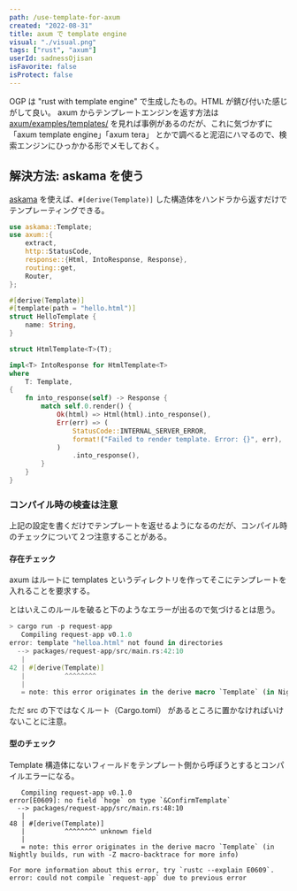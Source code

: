 ```yaml
---
path: /use-template-for-axum
created: "2022-08-31"
title: axum で template engine
visual: "./visual.png"
tags: ["rust", "axum"]
userId: sadnessOjisan
isFavorite: false
isProtect: false
---
```


OGP は "rust with template engine" で生成したもの。HTML が錆び付いた感じがして良い。
axum からテンプレートエンジンを返す方法は[axum/examples/templates/](https://github.com/tokio-rs/axum/tree/main/examples/templates) を見れば事例があるのだが、これに気づかずに「axum template engine」「axum tera」 とかで調べると泥沼にハマるので、検索エンジンにひっかかる形でメモしておく。

## 解決方法: askama を使う

[askama](https://github.com/djc/askama) を使えば、`#[derive(Template)]` した構造体をハンドラから返すだけでテンプレーティングできる。

```rust
use askama::Template;
use axum::{
    extract,
    http::StatusCode,
    response::{Html, IntoResponse, Response},
    routing::get,
    Router,
};

#[derive(Template)]
#[template(path = "hello.html")]
struct HelloTemplate {
    name: String,
}

struct HtmlTemplate<T>(T);

impl<T> IntoResponse for HtmlTemplate<T>
where
    T: Template,
{
    fn into_response(self) -> Response {
        match self.0.render() {
            Ok(html) => Html(html).into_response(),
            Err(err) => (
                StatusCode::INTERNAL_SERVER_ERROR,
                format!("Failed to render template. Error: {}", err),
            )
                .into_response(),
        }
    }
}
```

### コンパイル時の検査は注意

上記の設定を書くだけでテンプレートを返せるようになるのだが、コンパイル時のチェックについて２つ注意することがある。

#### 存在チェック

axum はルートに templates というディレクトリを作ってそこにテンプレートを入れることを要求する。

とはいえこのルールを破ると下のようなエラーが出るので気づけるとは思う。

```rust
> cargo run -p request-app
   Compiling request-app v0.1.0
error: template "helloa.html" not found in directories
  --> packages/request-app/src/main.rs:42:10
   |
42 | #[derive(Template)]
   |          ^^^^^^^^
   |
   = note: this error originates in the derive macro `Template` (in Nightly builds, run with -Z macro-backtrace for more info)
```

ただ src の下ではなくルート（Cargo.toml） があるところに置かなければいけないことに注意。

#### 型のチェック

Template 構造体にないフィールドをテンプレート側から呼ぼうとするとコンパイルエラーになる。

```
   Compiling request-app v0.1.0
error[E0609]: no field `hoge` on type `&ConfirmTemplate`
  --> packages/request-app/src/main.rs:48:10
   |
48 | #[derive(Template)]
   |          ^^^^^^^^ unknown field
   |
   = note: this error originates in the derive macro `Template` (in Nightly builds, run with -Z macro-backtrace for more info)

For more information about this error, try `rustc --explain E0609`.
error: could not compile `request-app` due to previous error

```
